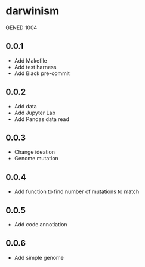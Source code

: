 # darwinism

GENED 1004

## 0.0.1

- Add Makefile
- Add test harness
- Add Black pre-commit

## 0.0.2

- Add data
- Add Jupyter Lab
- Add Pandas data read

## 0.0.3

- Change ideation
- Genome mutation

## 0.0.4

- Add function to find number of mutations to match

## 0.0.5

- Add code annotiation

## 0.0.6

- Add simple genome
